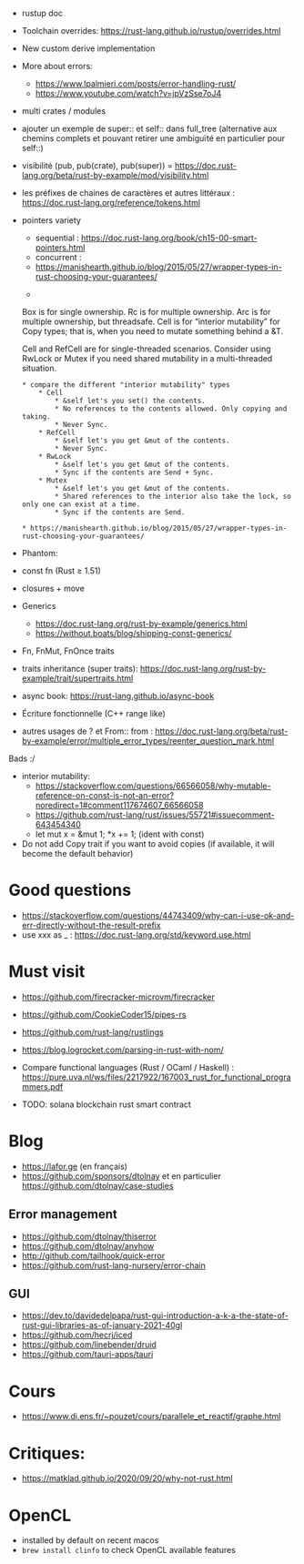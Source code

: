 * rustup doc
* Toolchain overrides: https://rust-lang.github.io/rustup/overrides.html

* New custom derive implementation
* More about errors:
  * https://www.lpalmieri.com/posts/error-handling-rust/
  * https://www.youtube.com/watch?v=jpVzSse7oJ4
* multi crates / modules
* ajouter un exemple de super:: et self:: dans full_tree (alternative aux chemins complets et pouvant retirer une ambiguïté en particulier pour self::)
* visibilité (pub, pub(crate), pub(super)) = https://doc.rust-lang.org/beta/rust-by-example/mod/visibility.html
* les préfixes de chaines de caractères et autres littéraux : https://doc.rust-lang.org/reference/tokens.html
* pointers variety
    * sequential : https://doc.rust-lang.org/book/ch15-00-smart-pointers.html
    * concurrent :
    * https://manishearth.github.io/blog/2015/05/27/wrapper-types-in-rust-choosing-your-guarantees/
    * ```
    Box<T> is for single ownership.
    Rc<T> is for multiple ownership.
    Arc<T> is for multiple ownership, but threadsafe.
    Cell<T> is for “interior mutability” for Copy types; that is, when you need to mutate something behind a &T.
    
    Cell<T> and RefCell<T> are for single-threaded scenarios. Consider using RwLock<T> or Mutex<T> if you need shared mutability in a multi-threaded situation. 
    ```
    * compare the different "interior mutability" types
        * Cell
            * &self let's you set() the contents.
            * No references to the contents allowed. Only copying and taking.
            * Never Sync.
        * RefCell
            * &self let's you get &mut of the contents.
            * Never Sync.
        * RwLock
            * &self let's you get &mut of the contents.
            * Sync if the contents are Send + Sync.
        * Mutex
            * &self let's you get &mut of the contents.
            * Shared references to the interior also take the lock, so only one can exist at a time.
            * Sync if the contents are Send.

    * https://manishearth.github.io/blog/2015/05/27/wrapper-types-in-rust-choosing-your-guarantees/
* Phantom:
* const fn (Rust ≥ 1.51)
* closures + move
* Generics
    * https://doc.rust-lang.org/rust-by-example/generics.html
    * https://without.boats/blog/shipping-const-generics/
* Fn, FnMut, FnOnce traits
* traits inheritance (super traits): https://doc.rust-lang.org/rust-by-example/trait/supertraits.html
* async book: https://rust-lang.github.io/async-book
* Écriture fonctionnelle (C++ range like)
* autres usages de ? et From::
  from : https://doc.rust-lang.org/beta/rust-by-example/error/multiple_error_types/reenter_question_mark.html

Bads :/

* interior mutability:
    * https://stackoverflow.com/questions/66566058/why-mutable-reference-on-const-is-not-an-error?noredirect=1#comment117674607_66566058
    * https://github.com/rust-lang/rust/issues/55721#issuecomment-643454340
    * let mut x = &mut 1; *x += 1; (ident with const)
* Do not add Copy trait if you want to avoid copies (if available, it will become the default behavior)

# Good questions

* https://stackoverflow.com/questions/44743409/why-can-i-use-ok-and-err-directly-without-the-result-prefix
* use xxx as _ : https://doc.rust-lang.org/std/keyword.use.html

# Must visit

* https://github.com/firecracker-microvm/firecracker

* https://github.com/CookieCoder15/pipes-rs
* https://github.com/rust-lang/rustlings
* https://blog.logrocket.com/parsing-in-rust-with-nom/
* Compare functional languages (Rust / OCaml / Haskell) : https://pure.uva.nl/ws/files/2217922/167003_rust_for_functional_programmers.pdf
* TODO: solana blockchain rust smart contract

# Blog
* https://lafor.ge (en français)
* https://github.com/sponsors/dtolnay et en particulier https://github.com/dtolnay/case-studies


## Error management

* https://github.com/dtolnay/thiserror
* https://github.com/dtolnay/anyhow
* http://github.com/tailhook/quick-error
* https://github.com/rust-lang-nursery/error-chain

## GUI

* https://dev.to/davidedelpapa/rust-gui-introduction-a-k-a-the-state-of-rust-gui-libraries-as-of-january-2021-40gl
* https://github.com/hecrj/iced
* https://github.com/linebender/druid
* https://github.com/tauri-apps/tauri

# Cours
* https://www.di.ens.fr/~pouzet/cours/parallele_et_reactif/graphe.html

# Critiques:
* https://matklad.github.io/2020/09/20/why-not-rust.html

# OpenCL
* installed by default on recent macos
* `brew install clinfo` to check OpenCL available features
